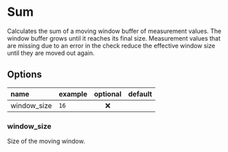 # Sum
Calculates the sum of a moving window buffer of measurement values.
The window buffer grows until it reaches its final size.
Measurement values that are missing due to an error in the check reduce the effective window size until they are moved out again.

## Options
| name | example | optional | default |
|:---|:---|:---:|:---|
| window_size | `16` | ❌ | |

### window_size
Size of the moving window.
